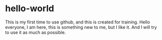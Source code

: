 # hello-world
This is my first time to use github, and this is created for training.
Hello everyone, I am here, this is something new to me, but I like it.
And I will try to use it as much as possible.
